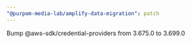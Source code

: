 ```yaml
---
"@purpom-media-lab/amplify-data-migration": patch
---
```


Bump @aws-sdk/credential-providers from 3.675.0 to 3.699.0
